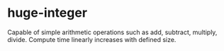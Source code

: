 # huge-integer

Capable of simple arithmetic operations such as add, subtract, multiply, divide. Compute time linearly increases with defined size.
